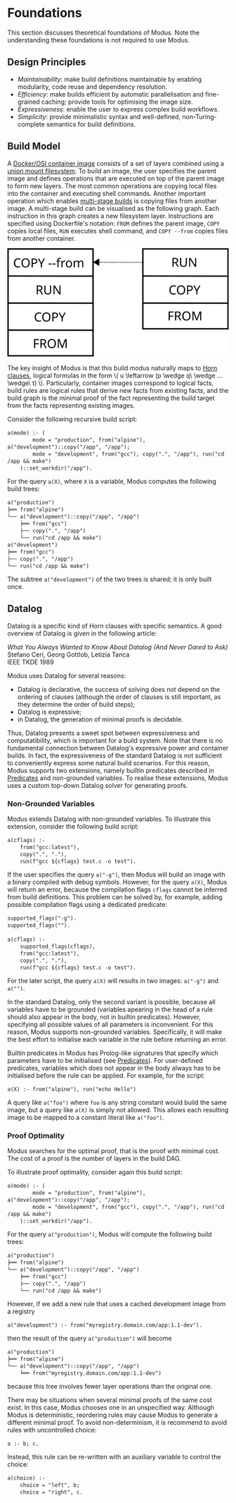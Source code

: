 # Foundations

This section discusses theoretical foundations of Modus. Note the understanding these foundations is not required to use Modus.

## Design Principles

- _Maintainability_: make build definitions maintainable by enabling modularity, code reuse and dependency resolution.
- _Efficiency_: make builds efficient by automatic parallelisation and fine-grained caching; provide tools for optimising the image size.
- _Expressiveness_: enable the user to express complex build workflows.
- _Simplicity_: provide minimalistic syntax and well-defined, non-Turing-complete semantics for build definitions.

## Build Model

A [Docker/OSI container image](https://opencontainers.org/) consists of a set of layers combined using a [union mount filesystem](https://en.wikipedia.org/wiki/Union_mount). To build an image, the user specifies the parent image and defines operations that are executed on top of the parent image to form new layers. The most common operations are copying local files into the container and executing shell commands. Another important operation which enables [multi-stage builds](https://docs.docker.com/develop/develop-images/multistage-build/) is copying files from another image. A multi-stage build can be visualised as the following graph. Each instruction in this graph creates a new filesystem layer. Instructions are specified using Dockerfile's notation: `FROM` defines the parent image, `COPY` copies local files, `RUN` executes shell command, and `COPY --from` copies files from another container.

![Container Image Build Model](build_model.svg)

The key insight of Modus is that this build modus naturally maps to [Horn clauses](https://en.wikipedia.org/wiki/Horn_clause), logical formulas in the form \\( u \leftarrow (p \wedge q\ \wedge ... \wedge\ t) \\). Particularly, container images correspond to logical facts, build rules are logical rules that derive new facts from existing facts, and the build graph is the minimal proof of the fact representing the build target from the facts representing existing images.

Consider the following recursive build script:

```Modusfile
a(mode) :- (
        mode = "production", from("alpine"), a("development")::copy("/app", "/app");
        mode = "development", from("gcc"), copy(".", "/app"), run("cd /app && make")
    )::set_workdir("/app").
```

For the query `a(X)`, where `X` is a variable, Modus computes the following build trees:

```
a("production")
╞══ from("alpine")
└── a("development")::copy("/app", "/app")
    ╞══ from("gcc")
    ├── copy(".", "/app")
    └── run("cd /app && make")
a("development")
╞══ from("gcc")
├── copy(".", "/app")
└── run("cd /app && make")
```

The subtree `a("development")` of the two trees is shared; it is only built once.

## Datalog

Datalog is a specific kind of Horn clauses with specific semantics. A good overview of Datalog is given in the following article:

_What You Always Wanted to Know About Datalog (And Never Dared to Ask)_<br>
Stefano Ceri, Georg Gottlob, Letizia Tanca<br>
IEEE TKDE 1989

Modus uses Datalog for several reasons:

- Datalog is declarative, the success of solving does not depend on the ordering of clauses (although the order of clauses is still important, as they determine the order of build steps);
- Datalog is expressive;
- in Datalog, the generation of minimal proofs is decidable.

Thus, Datalog presents a sweet spot between expressiveness and computatibility, which is important for a build system. Note that there is no fundamental connection between Datalog's expressive power and container builds. In fact, the expressiveness of the standard Datalog is not sufficient to conveniently express some natural build scenarios. For this reason, Modus supports two extensions, namely builtin predicates described in [Predicates](./library/predicates/README.md) and non-grounded variables. To realise these extensions, Modus uses a custom top-down Datalog solver for generating proofs.

### Non-Grounded Variables

Modus extends Datalog with non-grounded variables. To illustrate this extension, consider the following build script:

```Modusfile
a(cflags) :-
    from("gcc:latest"),
    copy(".", "."),
    run(f"gcc ${cflags} test.c -o test").
```

If the user specifies the query `a("-g")`, then Modus will build an image with a binary compiled with debug symbols. However, for the query `a(X)`, Modus will return an error, because the compilation flags `cflags` cannot be inferred from build definitions. This problem can be solved by, for example, adding possible compilation flags using a dedicated predicate:

```Modusfile
supported_flags("-g").
supported_flags("").

a(cflags) :-
    supported_flags(cflags),
    from("gcc:latest"),
    copy(".", "."),
    run(f"gcc ${cflags} test.c -o test").
```

For the later script, the query `a(X)` will results in two images: `a("-g")` and `a("")`.

In the standard Datalog, only the second variant is possible, because all variables have to be grounded (variables apearing in the head of a rule should also appear in the body, not in builtin predicates). However, specifying all possible values of all parameters is inconvenient. For this reason, Modus supports non-grounded variables. Specifically, it will make the best effort to initialise each variable in the rule before returning an error.

Builtin predicates in Modus has Prolog-like signatures that specify which parameters have to be initialised (see [Predicates](./library/predicates/README.md)). <!-- FIXME: https://github.com/rust-lang/mdBook/issues/984 -->
For user-defined predicates, variables which does not appear in the body always has to be initialised before the rule can be applied. For example, for the script:

```Modusfile
a(X) :- from("alpine"), run("echo Hello")
```

A query like `a("foo")` where `foo` is any string constant would build the same image, but a query like `a(X)` is simply not allowed. This allows each resulting image to be mapped to a constant literal like `a("foo")`.

### Proof Optimality

Modus searches for the optimal proof, that is the proof with minimal cost. The cost of a proof is the number of layers in the build DAG.

To illustrate proof optimality, consider again this build script:

```Modusfile
a(mode) :- (
        mode = "production", from("alpine"), a("development")::copy("/app", "/app");
        mode = "development", from("gcc"), copy(".", "/app"), run("cd /app && make")
    )::set_workdir("/app").
```

For the query `a("production")`, Modus will compute the following build trees:

```
a("production")
╞══ from("alpine")
└── a("development")::copy("/app", "/app")
    ╞══ from("gcc")
    ├── copy(".", "/app")
    └── run("cd /app && make")
```

However, if we add a new rule that uses a cached development image from a registry

```Modusfile
a("development") :- from("myregistry.domain.com/app:1.1-dev").
```

then the result of the query `a("production")` will become

```
a("production")
╞══ from("alpine")
└── a("development")::copy("/app", "/app")
    ╘══ from("myregistry.domain.com/app:1.1-dev")
```

because this tree involves fewer layer operations than the original one.

There may be situations when several minimal proofs of the same cost exist. In this case, Modus chooses one in an unspecified way. Although Modus is deterministic, reordering rules may cause Modus to generate a different minimal proof. To avoid non-determinism, it is recommend to avoid rules with uncontrolled choice:

```Modusfile
a :- b; c.
```

Instead, this rule can be re-written with an auxiliary variable to control the choice:

```Modusfile
a(choice) :-
    choice = "left", b;
    choice = "right", c.
```

